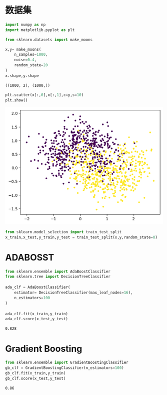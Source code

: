 # 数据集


```python
import numpy as np
import matplotlib.pyplot as plt
```


```python
from sklearn.datasets import make_moons
```


```python
x,y= make_moons(
    n_samples=1000,
    noise=0.4,
    random_state=20
)
x.shape,y.shape
```




    ((1000, 2), (1000,))




```python
plt.scatter(x[:,0],x[:,1],c=y,s=10)
plt.show()
```


    
![png](output_4_0.png)
    



```python
from sklearn.model_selection import train_test_split
x_train,x_test,y_train,y_test = train_test_split(x,y,random_state=0)
```

# ADABOSST


```python
from sklearn.ensemble import AdaBoostClassifier
from sklearn.tree import DecisionTreeClassifier

ada_clf = AdaBoostClassifier(
    estimator= DecisionTreeClassifier(max_leaf_nodes=16),
    n_estimators=100
)

ada_clf.fit(x_train,y_train)
ada_clf.score(x_test,y_test)
```




    0.828



# Gradient Boosting


```python
from sklearn.ensemble import GradientBoostingClassifier
gb_clf = GradientBoostingClassifier(n_estimators=100)
gb_clf.fit(x_train,y_train)
gb_clf.score(x_test,y_test)
```




    0.86


